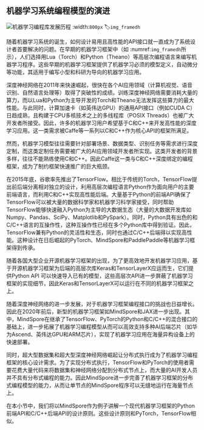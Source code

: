 ## 机器学习系统编程模型的演进

![机器学习编程库发展历程](../img/ch02/framework_development_history.svg)
:width:`800px`
:label:`img_framedh`

随着机器学习系统的诞生，如何设计易用且高性能的API接口就一直成为了系统设计者首要解决的问题。在早期的机器学习框架中（如 :numref:`img_framedh`所示），人们选择用Lua（Torch）和Python（Theano）等高层次编程语言来编写机器学习程序。这些早期的机器学习框架提供了机器学习必须的模型定义，自动微分等功能，其适用于编写小型和科研为导向的机器学习应用。

深度神经网络在2011年来快速崛起，很快在各个AI应用领域（计算机视觉、语音识别、自然语言处理等）取得了突破性的成绩。训练深度神经网络需要消耗大量的算力，而以Lua和Python为主导开发的Torch和Theano无法发挥这些算力的最大性能。与此同时，计算加速卡（如英伟达GPU）的通用API接口（例如CUDA C）日趋成熟，且构建于CPU多核技术之上的多线程库（POSIX Threads）也被广大开发者所接受。因此，许多的机器学习用户希望基于C和C++来开发高性能的深度学习应用。这一类需求被Caffe等一系列以C和C++作为核心API的框架所满足。

然而，机器学习模型往往需要针对部署场景、数据类型、识别任务等需求进行深度定制，而这类定制任务需要被广大的AI应用领域开发者所实现。这类开发者的背景多样，往往不能熟练使用C和C++。因此Caffe这一类与C和C++深度绑定的编程框架，成为了制约框架快速推广的巨大瓶颈。

在2015年底，谷歌率先推出了TensorFlow。相比于传统的Torch，TensorFlow提出前后端分离相对独立的设计，利用高层次编程语言Python作为面向用户的主要前端语言，而利用C和C++实现高性能后端。大量基于Python的前端API确保了TensorFlow可以被大量的数据科学家和机器学习科学家接受，同时帮助TensorFlow能够快速融入Python为主导的大数据生态（大量的大数据开发库如Numpy、Pandas、SciPy、Matplotlib和PySpark）。同时，Python具有出色的和C/C++语言的互操作性，这种互操作性已经在多个Python库中得到验证。因此，TensorFlow兼有Python的灵活性和生态，同时也通过C/C++后端得以实现高性能。这种设计在日后崛起的PyTorch、MindSpore和PaddlePaddle等机器学习框架得到传承。

随着各国大型企业开源机器学习框架的出现，为了更高效地开发机器学习应用，基于开源机器学习框架为后端的高层次库Keras和TensorLayerX应运而生，它们提供Python API 可以快速导入已有的模型，这些高层次API进一步屏蔽了机器学习框架的实现细节，因此Keras和TensorLayerX可以运行在不同的机器学习框架之上。

随着深度神经网络的进一步发展，对于机器学习框架编程接口的挑战也日益增长。因此在2020年前后，新型的机器学习框架如MindSpore和JAX进一步出现。其中，MindSpore在继承了TensorFlow、PyTorch的Python和C/C++的混合接口的基础上，进一步拓展了机器学习编程模型从而可以高效支持多种AI后端芯片（如华为Ascend、英伟达GPU和ARM芯片），实现了机器学习应用在海量异构设备上的快速部署。

同时，超大型数据集和超大型深度神经网络崛起让分布式执行成为了机器学习编程框架的核心设计需求。为了实现分布式执行，TensorFlow和PyTorch的使用者需要花费大量代码来将数据集和神经网络分配到分布式节点上，而大量的AI开发人员并不具有分布式编程的能力。因此MindSpore进一步完善了机器学习框架的分布式编程模型的能力，从而让单节点的MindSpore程序可以无缝地运行在海量节点上。

在本小节中，我们将以MindSpore作为例子讲解一个现代机器学习框架的Python前端API和C/C++后端API的设计原则。这些设计原则和PyTorch，TensorFlow相似。
